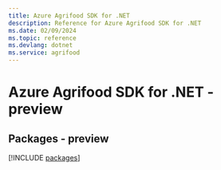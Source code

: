 ```yaml
---
title: Azure Agrifood SDK for .NET
description: Reference for Azure Agrifood SDK for .NET
ms.date: 02/09/2024
ms.topic: reference
ms.devlang: dotnet
ms.service: agrifood
---
```

# Azure Agrifood SDK for .NET - preview
## Packages - preview
[!INCLUDE [packages](agrifood-index.md)]